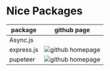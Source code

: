 **Nice Packages**
====
package|             github page |
------------ | ------------
Async.js |
express.js | ![github homepage](https://github.com/expressjs/express)|
pupeteer |  ![github homepage](https://github.com/puppeteer/puppeteer/)|

